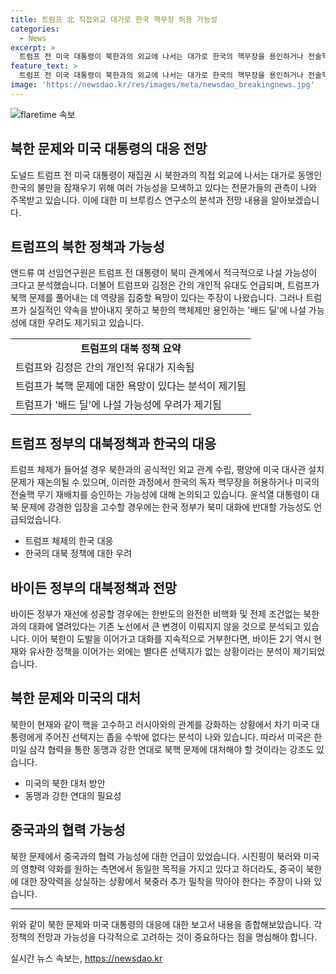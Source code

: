 ```yaml
---
title: 트럼프 北 직접외교 대가로 한국 핵무장 허용 가능성
categories:
  - News
excerpt: >
  트럼프 전 미국 대통령이 북한과의 외교에 나서는 대가로 한국의 핵무장을 용인하거나 전술핵 재배치에 나설 가능성이 제기되고 있다. 브루킹스 연구소 보고서는 트럼프의 북한 외교에 대한 전망을 분석하며, 트럼프가 북한과의 협상에서 현실적인 약속을 이뤄내지 못하고 핵체제만 용인하는 배드 딜에 나설 가능성을 우려하고 있다. 또한 바이든 대통령이 재선에 성공할 경우, 대화에 열려있지만 북한의 협상거부에 직면할 경우 변경될 가능성은 낮을 것이라고 분석하고 있다.
feature_text: >
  트럼프 전 미국 대통령이 북한과의 외교에 나서는 대가로 한국의 핵무장을 용인하거나 전술핵 재배치에 나설 가능성이 제기되고 있다. 브루킹스 연구소 보고서는 트럼프의 북한 외교에 대한 전망을 분석하며, 트럼프가 북한과의 협상에서 현실적인 약속을 이뤄내지 못하고 핵체제만 용인하는 배드 딜에 나설 가능성을 우려하고 있다. 또한 바이든 대통령이 재선에 성공할 경우, 대화에 열려있지만 북한의 협상거부에 직면할 경우 변경될 가능성은 낮을 것이라고 분석하고 있다.
image: 'https://newsdao.kr/res/images/meta/newsdao_breakingnews.jpg'
---
```


<p><img src="https://newsdao.kr/res/images/meta/newsdao_breakingnews.jpg" alt="flaretime 속보" /></p>

<h2 data-ke-size="size26">북한 문제와 미국 대통령의 대응 전망</h2>

<p data-ke-size="size16">도널드 트럼프 전 미국 대통령이 재집권 시 북한과의 직접 외교에 나서는 대가로 동맹인 한국의 불만을 잠재우기 위해 여러 가능성을 모색하고 있다는 전문가들의 관측이 나와 주목받고 있습니다. 이에 대한 미 브루킹스 연구소의 분석과 전망 내용을 알아보겠습니다.</p>

<h2 data-ke-size="size24">트럼프의 북한 정책과 가능성</h2>

<p data-ke-size="size16">앤드류 여 선임연구원은 트럼프 전 대통령이 북미 관계에서 적극적으로 나설 가능성이 크다고 분석했습니다. 더불어 트럼프와 김정은 간의 개인적 유대도 언급되며, 트럼프가 북핵 문제를 풀어내는 데 역량을 집중할 욕망이 있다는 주장이 나왔습니다. 그러나 트럼프가 실질적인 약속을 받아내지 못하고 북한의 핵체제만 용인하는 '배드 딜'에 나설 가능성에 대한 우려도 제기되고 있습니다.</p>

<table>
    <tr>
        <td style="text-align: center; height: 17px;"><b>트럼프의 대북 정책 요약</b></td>
    </tr>
    <tr>
        <td>트럼프와 김정은 간의 개인적 유대가 지속됨</td>
    </tr>
    <tr>
        <td>트럼프가 북핵 문제에 대한 욕망이 있다는 분석이 제기됨</td>
    </tr>
    <tr>
        <td>트럼프가 '배드 딜'에 나설 가능성에 우려가 제기됨</td>
    </tr>
</table>

<h2 data-ke-size="size24">트럼프 정부의 대북정책과 한국의 대응</h2>

<p data-ke-size="size16">트럼프 체제가 들어설 경우 북한과의 공식적인 외교 관계 수립, 평양에 미국 대사관 설치 문제가 재논의될 수 있으며, 이러한 과정에서 한국의 독자 핵무장을 허용하거나 미국의 전술핵 무기 재배치를 승인하는 가능성에 대해 논의되고 있습니다. 윤석열 대통령이 대북 문제에 강경한 입장을 고수할 경우에는 한국 정부가 북미 대화에 반대할 가능성도 언급되었습니다.</p>

<ul>
    <li>트럼프 체제의 한국 대응</li>
    <li>한국의 대북 정책에 대한 우려</li>
</ul>

<h2 data-ke-size="size24">바이든 정부의 대북정책과 전망</h2>

<p data-ke-size="size16">바이든 정부가 재선에 성공할 경우에는 한반도의 완전한 비핵화 및 전제 조건없는 북한과의 대화에 열려있다는 기존 노선에서 큰 변경이 이뤄지지 않을 것으로 분석되고 있습니다. 이어 북한이 도발을 이어가고 대화를 지속적으로 거부한다면, 바이든 2기 역시 현재와 유사한 정책을 이어가는 외에는 별다른 선택지가 없는 상황이라는 분석이 제기되었습니다.</p>

<h2 data-ke-size="size24">북한 문제와 미국의 대처</h2>

<p data-ke-size="size16">북한이 현재와 같이 핵을 고수하고 러시아와의 관계를 강화하는 상황에서 차기 미국 대통령에게 주어진 선택지는 좁을 수밖에 없다는 분석이 나와 있습니다. 따라서 미국은 한미일 삼각 협력을 통한 동맹과 강한 연대로 북핵 문제에 대처해야 할 것이라는 강조도 있습니다.</p>

<ul>
    <li>미국의 북한 대처 방안</li>
    <li>동맹과 강한 연대의 필요성</li>
</ul>

<h2 data-ke-size="size24">중국과의 협력 가능성</h2>

<p data-ke-size="size16">북한 문제에서 중국과의 협력 가능성에 대한 언급이 있었습니다. 시진핑이 북러와 미국의 영향력 약화를 원하는 측면에서 동일한 목적을 가지고 있다고 하더라도, 중국이 북한에 대한 장악력을 상실하는 상황에서 북중러 추가 밀착을 막아야 한다는 주장이 나와 있습니다.</p>

<hr>

<p data-ke-size="size16">위와 같이 북한 문제와 미국 대통령의 대응에 대한 보고서 내용을 종합해보았습니다. 각 정책의 전망과 가능성을 다각적으로 고려하는 것이 중요하다는 점을 명심해야 합니다.</p>
실시간 뉴스 속보는, <a href="https://newsdao.kr" rel="dofollow">https://newsdao.kr</a>


